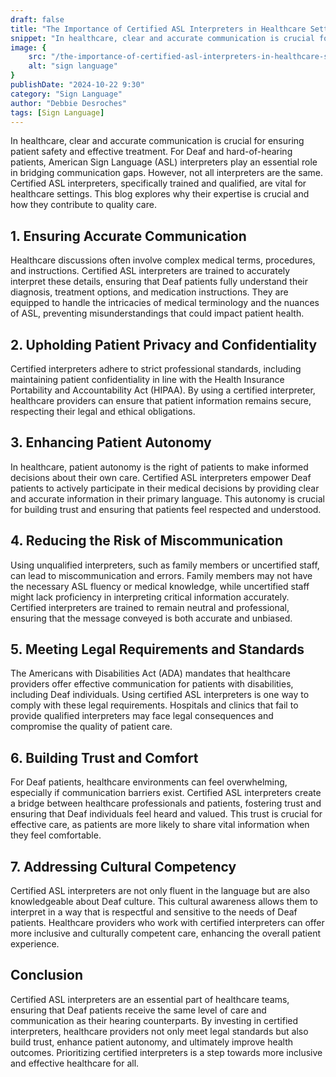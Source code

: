 ```yaml
---
draft: false
title: "The Importance of Certified ASL Interpreters in Healthcare Settings"
snippet: "In healthcare, clear and accurate communication is crucial for ensuring patient safety and effective treatment. For Deaf and hard-of-hearing patients, American Sign Language (ASL) interpreters play an essential role in bridging communication gaps. However, not all interpreters are the same. Certified ASL interpreters, specifically trained and qualified, are vital for healthcare settings. This blog explores why their expertise is crucial and how they contribute to quality care."
image: {
    src: "/the-importance-of-certified-asl-interpreters-in-healthcare-settings.png",
    alt: "sign language"
}
publishDate: "2024-10-22 9:30"
category: "Sign Language"
author: "Debbie Desroches"
tags: [Sign Language]
---
```


In healthcare, clear and accurate communication is crucial for ensuring patient safety and effective treatment. For Deaf and hard-of-hearing patients, American Sign Language (ASL) interpreters play an essential role in bridging communication gaps. However, not all interpreters are the same. Certified ASL interpreters, specifically trained and qualified, are vital for healthcare settings. This blog explores why their expertise is crucial and how they contribute to quality care.

## 1. Ensuring Accurate Communication

Healthcare discussions often involve complex medical terms, procedures, and instructions. Certified ASL interpreters are trained to accurately interpret these details, ensuring that Deaf patients fully understand their diagnosis, treatment options, and medication instructions. They are equipped to handle the intricacies of medical terminology and the nuances of ASL, preventing misunderstandings that could impact patient health.

## 2. Upholding Patient Privacy and Confidentiality

Certified interpreters adhere to strict professional standards, including maintaining patient confidentiality in line with the Health Insurance Portability and Accountability Act (HIPAA). By using a certified interpreter, healthcare providers can ensure that patient information remains secure, respecting their legal and ethical obligations.

## 3. Enhancing Patient Autonomy

In healthcare, patient autonomy is the right of patients to make informed decisions about their own care. Certified ASL interpreters empower Deaf patients to actively participate in their medical decisions by providing clear and accurate information in their primary language. This autonomy is crucial for building trust and ensuring that patients feel respected and understood.

## 4. Reducing the Risk of Miscommunication

Using unqualified interpreters, such as family members or uncertified staff, can lead to miscommunication and errors. Family members may not have the necessary ASL fluency or medical knowledge, while uncertified staff might lack proficiency in interpreting critical information accurately. Certified interpreters are trained to remain neutral and professional, ensuring that the message conveyed is both accurate and unbiased.

## 5. Meeting Legal Requirements and Standards

The Americans with Disabilities Act (ADA) mandates that healthcare providers offer effective communication for patients with disabilities, including Deaf individuals. Using certified ASL interpreters is one way to comply with these legal requirements. Hospitals and clinics that fail to provide qualified interpreters may face legal consequences and compromise the quality of patient care.

## 6. Building Trust and Comfort

For Deaf patients, healthcare environments can feel overwhelming, especially if communication barriers exist. Certified ASL interpreters create a bridge between healthcare professionals and patients, fostering trust and ensuring that Deaf individuals feel heard and valued. This trust is crucial for effective care, as patients are more likely to share vital information when they feel comfortable.

## 7. Addressing Cultural Competency

Certified ASL interpreters are not only fluent in the language but are also knowledgeable about Deaf culture. This cultural awareness allows them to interpret in a way that is respectful and sensitive to the needs of Deaf patients. Healthcare providers who work with certified interpreters can offer more inclusive and culturally competent care, enhancing the overall patient experience.

## Conclusion

Certified ASL interpreters are an essential part of healthcare teams, ensuring that Deaf patients receive the same level of care and communication as their hearing counterparts. By investing in certified interpreters, healthcare providers not only meet legal standards but also build trust, enhance patient autonomy, and ultimately improve health outcomes. Prioritizing certified interpreters is a step towards more inclusive and effective healthcare for all.